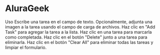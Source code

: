 # AluraGeek

Uso
Escribe una tarea en el campo de texto.
Opcionalmente, adjunta una imagen a la tarea usando el campo de carga de archivos.
Haz clic en "Add Task" para agregar la tarea a la lista.
Haz clic en una tarea para marcarla como completada.
Haz clic en el botón "Delete" junto a una tarea para eliminarla.
Haz clic en el botón "Clear All" para eliminar todas las tareas y limpiar el formulario.

